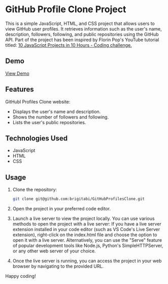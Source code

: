 # GitHub Profile Clone Project

This is a simple JavaScript, HTML, and CSS project that allows users to view GitHub user profiles. It retrieves information such as the user's name, description, followers, following, and public repositories using the GitHub API. Part of the project has been inspired by Florin Pop's YouTube tutorial titled: [10 JavaScript Projects in 10 Hours - Coding challenge.](https://www.youtube.com/watch?v=dtKciwk_si4)

## Demo

[View Demo](https://github.com/brigitabi/GitHubProfilesClone)

## Features

GitHubl Profiles Clone website: 

- Displays the user's name and description.
- Shows the number of followers and following.
- Lists the user's public repositories.

## Technologies Used

- JavaScript
- HTML
- CSS

## Usage

1. Clone the repository:

   ```bash
   git clone git@github.com:brigitabi/GitHubProfilesClone.git

2. Open the project in your preferred code editor.
3. Launch a live server to view the project locally. You can use various methods to open the project with a live server:
If you have a live server extension installed in your code editor (such as VS Code's Live Server extension), right-click on the index.html file and choose the option to open it with a live server.
Alternatively, you can use the "Serve" feature of popular development tools like Node.js, Python's SimpleHTTPServer, or any other web server of your choice.
4. Once the live server is running, you can access the project in your web browser by navigating to the provided URL.

Happy coding! 
